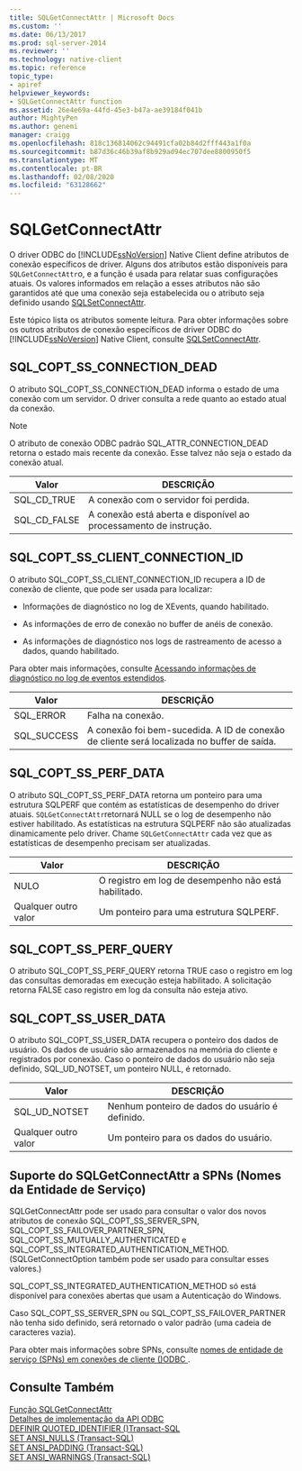 ```yaml
---
title: SQLGetConnectAttr | Microsoft Docs
ms.custom: ''
ms.date: 06/13/2017
ms.prod: sql-server-2014
ms.reviewer: ''
ms.technology: native-client
ms.topic: reference
topic_type:
- apiref
helpviewer_keywords:
- SQLGetConnectAttr function
ms.assetid: 26e4e69a-44fd-45e3-b47a-ae39184f041b
author: MightyPen
ms.author: genemi
manager: craigg
ms.openlocfilehash: 818c136814062c94491cfa02b84d2fff443a1f0a
ms.sourcegitcommit: b87d36c46b39af8b929ad94ec707dee8800950f5
ms.translationtype: MT
ms.contentlocale: pt-BR
ms.lasthandoff: 02/08/2020
ms.locfileid: "63128662"
---
```

# <a name="sqlgetconnectattr"></a>SQLGetConnectAttr
  O driver ODBC do [!INCLUDE[ssNoVersion](../../includes/ssnoversion-md.md)] Native Client define atributos de conexão específicos de driver. Alguns dos atributos estão disponíveis para `SQLGetConnectAttr`o, e a função é usada para relatar suas configurações atuais. Os valores informados em relação a esses atributos não são garantidos até que uma conexão seja estabelecida ou o atributo seja definido usando [SQLSetConnectAttr](sqlsetconnectattr.md).  
  
 Este tópico lista os atributos somente leitura. Para obter informações sobre os outros atributos de conexão específicos de driver ODBC do [!INCLUDE[ssNoVersion](../../includes/ssnoversion-md.md)] Native Client, consulte [SQLSetConnectAttr](sqlsetconnectattr.md).  
  
## <a name="sql_copt_ss_connection_dead"></a>SQL_COPT_SS_CONNECTION_DEAD  
 O atributo SQL_COPT_SS_CONNECTION_DEAD informa o estado de uma conexão com um servidor. O driver consulta a rede quanto ao estado atual da conexão.  
  
> [!NOTE]  
>  O atributo de conexão ODBC padrão SQL_ATTR_CONNECTION_DEAD retorna o estado mais recente da conexão. Esse talvez não seja o estado da conexão atual.  
  
|Valor|DESCRIÇÃO|  
|-----------|-----------------|  
|SQL_CD_TRUE|A conexão com o servidor foi perdida.|  
|SQL_CD_FALSE|A conexão está aberta e disponível ao processamento de instrução.|  
  
## <a name="sql_copt_ss_client_connection_id"></a>SQL_COPT_SS_CLIENT_CONNECTION_ID  
 O atributo SQL_COPT_SS_CLIENT_CONNECTION_ID recupera a ID de conexão de cliente, que pode ser usada para localizar:  
  
-   Informações de diagnóstico no log de XEvents, quando habilitado.  
  
-   As informações de erro de conexão no buffer de anéis de conexão.  
  
-   As informações de diagnóstico nos logs de rastreamento de acesso a dados, quando habilitado.  
  
 Para obter mais informações, consulte [Acessando informações de diagnóstico no log de eventos estendidos](../native-client/features/accessing-diagnostic-information-in-the-extended-events-log.md).  
  
|Valor|DESCRIÇÃO|  
|-----------|-----------------|  
|SQL_ERROR|Falha na conexão.|  
|SQL_SUCCESS|A conexão foi bem-sucedida. A ID de conexão de cliente será localizada no buffer de saída.|  
  
## <a name="sql_copt_ss_perf_data"></a>SQL_COPT_SS_PERF_DATA  
 O atributo SQL_COPT_SS_PERF_DATA retorna um ponteiro para uma estrutura SQLPERF que contém as estatísticas de desempenho do driver atuais. `SQLGetConnectAttr`retornará NULL se o log de desempenho não estiver habilitado. As estatísticas na estrutura SQLPERF não são atualizadas dinamicamente pelo driver. Chame `SQLGetConnectAttr` cada vez que as estatísticas de desempenho precisam ser atualizadas.  
  
|Valor|DESCRIÇÃO|  
|-----------|-----------------|  
|NULO|O registro em log de desempenho não está habilitado.|  
|Qualquer outro valor|Um ponteiro para uma estrutura SQLPERF.|  
  
## <a name="sql_copt_ss_perf_query"></a>SQL_COPT_SS_PERF_QUERY  
 O atributo SQL_COPT_SS_PERF_QUERY retorna TRUE caso o registro em log das consultas demoradas em execução esteja habilitado. A solicitação retorna FALSE caso registro em log da consulta não esteja ativo.  
  
## <a name="sql_copt_ss_user_data"></a>SQL_COPT_SS_USER_DATA  
 O atributo SQL_COPT_SS_USER_DATA recupera o ponteiro dos dados de usuário. Os dados de usuário são armazenados na memória do cliente e registrados por conexão. Caso o ponteiro de dados do usuário não seja definido, SQL_UD_NOTSET, um ponteiro NULL, é retornado.  
  
|Valor|DESCRIÇÃO|  
|-----------|-----------------|  
|SQL_UD_NOTSET|Nenhum ponteiro de dados do usuário é definido.|  
|Qualquer outro valor|Um ponteiro para os dados do usuário.|  
  
## <a name="sqlgetconnectattr-support-for-service-principal-names-spns"></a>Suporte do SQLGetConnectAttr a SPNs (Nomes da Entidade de Serviço)  
 SQLGetConnectAttr pode ser usado para consultar o valor dos novos atributos de conexão SQL_COPT_SS_SERVER_SPN, SQL_COPT_SS_FAILOVER_PARTNER_SPN, SQL_COPT_SS_MUTUALLY_AUTHENTICATED e SQL_COPT_SS_INTEGRATED_AUTHENTICATION_METHOD. (SQLGetConnectOption também pode ser usado para consultar esses valores.)  
  
 SQL_COPT_SS_INTEGRATED_AUTHENTICATION_METHOD só está disponível para conexões abertas que usam a Autenticação do Windows.  
  
 Caso SQL_COPT_SS_SERVER_SPN ou SQL_COPT_SS_FAILOVER_PARTNER não tenha sido definido, será retornado o valor padrão (uma cadeia de caracteres vazia).  
  
 Para obter mais informações sobre SPNs, consulte [nomes de entidade de serviço &#40;SPNs&#41; em conexões de cliente &#40;&#41;ODBC ](../native-client/odbc/service-principal-names-spns-in-client-connections-odbc.md).  
  
## <a name="see-also"></a>Consulte Também  
 [Função SQLGetConnectAttr](https://go.microsoft.com/fwlink/?LinkId=59347)   
 [Detalhes de implementação da API ODBC](odbc-api-implementation-details.md)   
 [DEFINIR QUOTED_IDENTIFIER &#40;&#41;Transact-SQL](/sql/t-sql/statements/set-quoted-identifier-transact-sql)   
 [SET ANSI_NULLS &#40;Transact-SQL&#41;](/sql/t-sql/statements/set-ansi-nulls-transact-sql)   
 [SET ANSI_PADDING &#40;Transact-SQL&#41;](/sql/t-sql/statements/set-ansi-padding-transact-sql)   
 [SET ANSI_WARNINGS &#40;Transact-SQL&#41;](/sql/t-sql/statements/set-ansi-warnings-transact-sql)  
  
  

